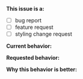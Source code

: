 <!-- Please do not submit support requests or "How to" questions here. Instead, please use one of the official channels of Ristek Fasilkom UI -->
<!-- ISSUES MISSING IMPORTANT INFORMATION MAY BE CLOSED WITHOUT INVESTIGATION. -->

**This issue is a:** 
<!--  (check one with "x") -->
- [ ] bug report
- [ ] feature request
- [ ] styling change request

**Current behavior:**
<!-- Describe how the bug manifests. -->

**Requested behavior:**
<!-- Describe what the behavior would be without the bug. -->

**Why this behavior is better:**
<!--  If the feature changes current behavior, reasons why your solution is better -->
